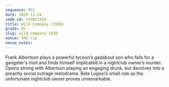 ```yaml
---
sequence: 922
date: 2020-11-24
imdb_id: tt0021554
title: Wild Company (1930)
grade: D+
slug: wild-company-1930
venue: VHS-rip
venue_notes:
---
```


Frank Albertson plays a powerful tycoon’s gadabout son who falls for a gangster's moll and finds himself implicated in a nightclub owner’s murder. Opens strong with Albertson playing an engaging drunk, but devolves into a preachy social outrage melodrama. Bela Lugosi’s small role as the unfortunate nightclub owner proves unremarkable.